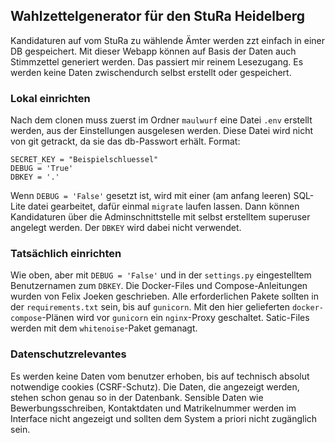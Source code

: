 ## Wahlzettelgenerator für den StuRa Heidelberg

Kandidaturen auf vom StuRa zu wählende Ämter werden zzt einfach in einer DB gespeichert. Mit dieser Webapp können auf Basis der Daten auch Stimmzettel generiert werden. Das passiert mir reinem Lesezugang. Es werden keine Daten zwischendurch selbst erstellt oder gespeichert.

### Lokal einrichten
Nach dem clonen muss zuerst im Ordner `maulwurf` eine Datei `.env` erstellt werden, aus der Einstellungen ausgelesen werden. Diese Datei wird nicht von git getrackt, da sie das db-Passwort erhält. Format:

```
SECRET_KEY = "Beispielschluessel"
DEBUG = 'True'
DBKEY = '.'
```

Wenn `DEBUG = 'False'` gesetzt ist, wird mit einer (am anfang leeren) SQL-Lite datei gearbeitet, dafür einmal `migrate` laufen lassen. Dann können Kandidaturen über die Adminschnittstelle mit selbst erstelltem superuser angelegt werden. Der `DBKEY` wird dabei nicht verwendet.

### Tatsächlich einrichten
Wie oben, aber mit `DEBUG = 'False'` und in der `settings.py` eingestelltem Benutzernamen zum `DBKEY`. Die Docker-Files und Compose-Anleitungen wurden von Felix Joeken geschrieben. Alle erforderlichen Pakete sollten in der `requirements.txt` sein, bis auf `gunicorn`. Mit den hier gelieferten `docker-compose`-Plänen wird vor `gunicorn` ein `nginx`-Proxy geschaltet. Satic-Files werden mit dem `whitenoise`-Paket gemanagt.

### Datenschutzrelevantes
Es werden keine Daten vom benutzer erhoben, bis auf technisch absolut notwendige cookies (CSRF-Schutz). Die Daten, die angezeigt werden, stehen schon genau so in der Datenbank. Sensible Daten wie Bewerbungsschreiben, Kontaktdaten und Matrikelnummer werden im Interface nicht angezeigt und sollten dem System a priori nicht zugänglich sein.
